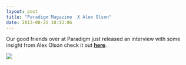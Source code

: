 ```yaml
---
layout: post
title: "Paradigm Magazine  X Alex Olson"
date: 2013-08-25 18:13:06
---
```


<p>Our good friends over at Paradigm just released an interview with some insight from Alex Olson check it out <strong><a href="http://paradigmmagazine.com/2013/08/13/paradigm-magazine-alex-olson-interview/">here</a></strong>. </p>
<p><a href="http://paradigmmagazine.com/2013/08/13/paradigm-magazine-alex-olson-interview/"><img src="http://media.tumblr.com/7bf17a3aa588628611da9ed329f36ee5/tumblr_inline_ms3mldsB7T1qz4rgp.jpg"/></a></p>
